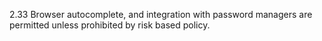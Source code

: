 2.33 Browser autocomplete, and integration with password managers are permitted unless prohibited by risk based policy.